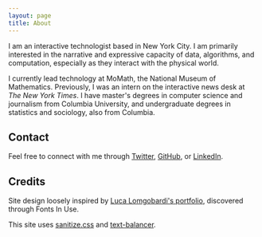 ```yaml
---
layout: page
title: About
---
```


I am an interactive technologist based in New York City. I am primarily interested in the narrative and expressive capacity of data, algorithms, and computation, especially as they interact with the physical world.

I currently lead technology at MoMath, the National Museum of Mathematics. Previously, I was an intern on the interactive news desk at *The New York Times*. I have master's degrees in computer science and journalism from Columbia University, and undergraduate degrees in statistics and sociology, also from Columbia.

## Contact

Feel free to connect with me through [Twitter](https://twitter.com/jonahesmith), [GitHub](https://github.com/jonahsmith), or [LinkedIn](https://www.linkedin.com/pub/jonah-smith/82/7bb/8b7).

## Credits

Site design loosely inspired by [Luca Lomgobardi's portfolio](https://longobardiluca.com/), discovered through Fonts In Use.

This site uses [sanitize.css](https://csstools.github.io/sanitize.css/) and [text-balancer](https://github.com/NYTimes/text-balancer).